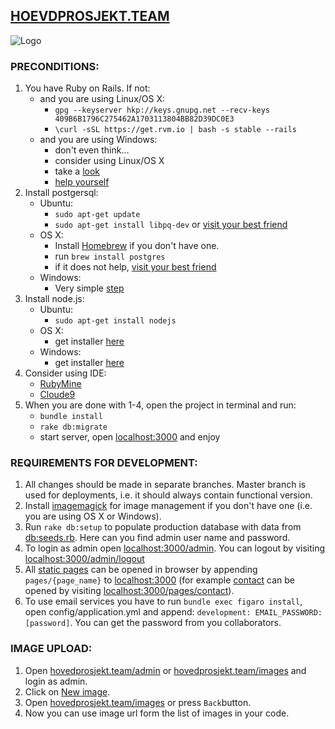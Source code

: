 ## [HOEVDPROSJEKT.TEAM](hovedprosjekt.team)

![Logo](https://s3.amazonaws.com/hovedprosjekt-shared/061608-blue-tiedyed-cloth-icon-people-things-people-audience.png)

### PRECONDITIONS:
1. You have Ruby on Rails. If not:
   + and you are using Linux/OS X:
      - `gpg --keyserver hkp://keys.gnupg.net --recv-keys 409B6B1796C275462A1703113804BB82D39DC0E3`
      - `\curl -sSL https://get.rvm.io | bash -s stable --rails`
   + and you are using Windows:
      - don't even think...
      - consider using Linux/OS X
      - take a [look](https://i.ytimg.com/vi/WWg2ibh4wI0/hqdefault.jpg)
      - [help yourself](https://www.google.no/search?q=ruby+on+rails+windows&oq=ruby+on+&aqs=chrome.3.0j69i64j0l4.8134j0j7&sourceid=chrome&ie=UTF-8)
2. Install postgersql:
    + Ubuntu:
        - `sudo apt-get update`
        - `sudo apt-get install libpq-dev` or [visit your best friend](http://stackoverflow.com/a/23836958/5552809)
    + OS X:
        - Install [Homebrew](http://brew.sh/) if you don't have one.
        - run `brew install postgres`
        - if it does not help, [visit your best friend](http://stackoverflow.com/questions/19262312/installing-pg-gem-on-os-x-failure-to-build-native-extension)
    + Windows:
        - Very simple [step](https://www.postgresql.org/download/windows/)
3. Install node.js:
    + Ubuntu:
        - `sudo apt-get install nodejs`
    + OS X:
        - get installer [here](https://nodejs.org/en/download/)
    + Windows:
        - get installer [here](https://nodejs.org/en/download/)
4. Consider using IDE:
    + [RubyMine](https://www.jetbrains.com/ruby/?fromMenu)
    + [Cloude9](https://c9.io/signup)
5. When you are done with 1-4, open the project in terminal and run:
    - `bundle install`
    - `rake db:migrate`
    - start server, open [localhost:3000](http://localhost:3000) and enjoy
    

### REQUIREMENTS FOR DEVELOPMENT:
1. All changes should be made in separate branches. Master branch is used for deployments, i.e. it should always contain functional version.
2. Install [imagemagick](http://www.imagemagick.org/script/binary-releases.php) for image management if you don't have one (i.e. you are using OS X or Windows).
3. Run `rake db:setup` to populate production database with data from [db:seeds.rb](db/seeds.rb). Here can you find admin user name and password.
4. To login as admin open [localhost:3000/admin](http://localhost:3000/admin). You can logout by visiting [localhost:3000/admin/logout](http://localhost:3000/admin/logout)
5. All [static pages](app/views/pages) can be opened in browser by appending `pages/{page_name}` to [localhost:3000](http://localhost:3000) (for example [contact](app/views/pages/contact.html.erb) can be opened by visiting [localhost:3000/pages/contact](http://localhost:3000/pages/cantact)).
6. To use email services you have to run `bundle exec figaro install`, open config/application.yml and append: 
    `development: EMAIL_PASSWORD: [password]`. You can get the password from you collaborators.

### IMAGE UPLOAD:
1. Open [hovedprosjekt.team/admin](http://hovedprosjekt.team/admin) or [hovedprosjekt.team/images](http://hovedprosjekt.team/images) and login as admin.
2. Click on [New image](http://hovedprosjekt.team/images/new).
3. Open [hovedprosjekt.team/images](http://hovedprosjekt.team/images) or press `Back`button.
4. Now you can use image url form the list of images in your code.
